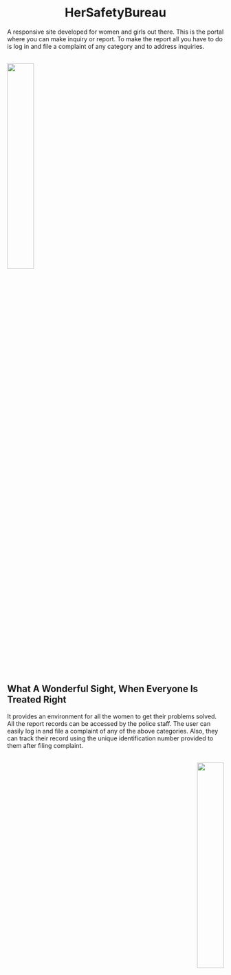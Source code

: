 <h1 align="center">HerSafetyBureau</h1>
A responsive site developed for women and girls out there. This is the portal where you can make inquiry or report. To make the report all you have to do is log in and file a complaint of any category and to address inquiries.<br>
<br>

<p align="left"><img width=35% src="https://user-images.githubusercontent.com/70858557/146534333-9f4f348c-21f4-45df-ba00-425b908ccd2b.jpg"></p> <br>

<br>

<h2>What A Wonderful Sight, When Everyone Is Treated Right</h2>
It provides an environment for all the women to get their problems solved. All the report records can be accessed by the police staff. The user can easily log in and file a complaint of any of the above categories. Also, they can track their record using the unique identification number provided to them after filing complaint.<br>

<br>

<p align="right"><img width=35% src="https://media2.giphy.com/media/L1R1tvI9svkIWwpVYr/giphy.gif?cid=ecf05e47pzi2rpig0vc8pjusra8hiai1b91zgiywvbubu9vu&rid=giphy.gif"></p> <br>

<br>

